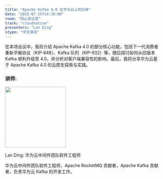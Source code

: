 ```yaml
---
title: "Apache Kafka 4.0 在华为云上的应用"
date: "2025-07-25T14:30:00"
room: "阳山会议室"
track: "cloudnative"
presenters: "Lan Ding"
stype: "中文演讲"
---
```


在本场会议中，我将介绍 Apache Kafka 4.0 的部分核心功能，包括下一代消费者重新平衡协议（KIP-848）、Kafka 队列（KIP-932）等，随后探讨如何从旧版本 Kafka 顺利升级至 4.0，并分析对客户端兼容性的影响。最后，我将分享华为云基于 Apache Kafka 4.0 的云原生探索与实践。

### 讲师:

<img src="https://sessionize.com/image/1797-400o400o1-SXw7AkzP9sW9VsRkFiQ9gT.jpg" width="200" /><br/>

Lan Ding: 华为云中间件团队软件工程师

华为云中间件团队软件工程师，Apache RocketMQ 贡献者，Apache Kafka 贡献者，负责华为云 Kafka 的开发工作。